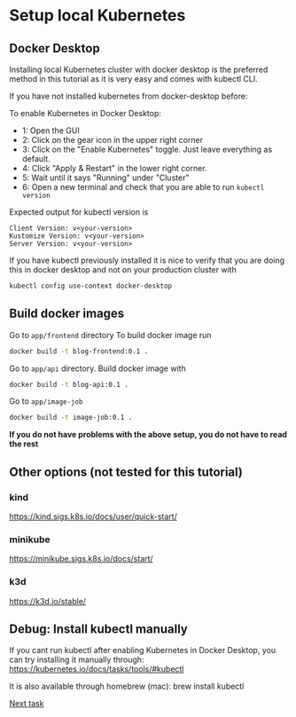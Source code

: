 # Setup local Kubernetes

## Docker Desktop

Installing local Kubernetes cluster with docker desktop is the preferred method in this tutorial
as it is very easy and comes with kubectl CLI.

If you have not installed kubernetes from docker-desktop before:

To enable Kubernetes in Docker Desktop:
- 1: Open the GUI
- 2: Click on the gear icon in the upper right corner
- 3: Click on the "Enable Kubernetes" toggle. Just leave everything as default.
- 4: Click "Apply & Restart" in the lower right corner. 
- 5: Wait until it says "Running" under "Cluster"
- 6: Open a new terminal and check that you are able to run ``kubectl version``

Expected output for kubectl version is 
```plaintext
Client Version: v<your-version>
Kustomize Version: v<your-version>
Server Version: v<your-version>
```

If you have kubectl previously installed it is nice to 
verify that you are doing this in docker desktop and not on your 
production cluster with 

```bash
kubectl config use-context docker-desktop
```

## Build docker images

Go to `app/frontend` directory
To build docker image run

```bash
docker build -t blog-frontend:0.1 .
```

Go to `app/api` directory.
Build docker image with

```bash
docker build -t blog-api:0.1 .
```

Go to `app/image-job`
```bash
docker build -t image-job:0.1 .
```

**If you do not have problems with the above setup, you do not have to read the rest**

## Other options (not tested for this tutorial)

### kind
https://kind.sigs.k8s.io/docs/user/quick-start/

### minikube
https://minikube.sigs.k8s.io/docs/start/

### k3d
https://k3d.io/stable/


## Debug: Install kubectl manually

If you cant run kubectl after enabling Kubernetes in Docker Desktop, you can try installing it manually
through:
https://kubernetes.io/docs/tasks/tools/#kubectl

It is also available through homebrew (mac):
brew install kubectl


[Next task](../task-1-run-frontend-pod/)
